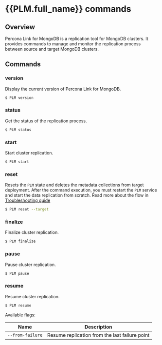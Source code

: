 # {{PLM.full_name}} commands

## Overview

Percona Link for MongoDB is a replication tool for MongoDB clusters. It provides commands to manage and monitor the replication process between source and target MongoDB clusters.

## Commands

### version

Display the current version of Percona Link for MongoDB.

```{.bash data-prompt="$"$}
$ PLM version
```

### status

Get the status of the replication process.

```{.bash data-prompt="$"$}
$ PLM status
```

### start

Start cluster replication.

```{.bash data-prompt="$"$}
$ PLM start
```

### reset

Resets the `PLM` state and deletes the metadata collections from target deployment. After the command execution, you must restart the `PLM` service and start the data replication from scratch. Read more about the flow in [Troubleshooting guide](troubleshooting.md) 

```{.bash data-prompt="$"$}
$ PLM reset --target
```

### finalize

Finalize cluster replication.

```{.bash data-prompt="$"$}
$ PLM finalize
```

### pause

Pause cluster replication.

```{.bash data-prompt="$"$}
$ PLM pause
```

### resume

Resume cluster replication.

```{.bash data-prompt="$"$}
$ PLM resume
```

Available flags:

| Name | Description|
| -----| -----------|
| `--from-failure` | Resume replication from the last failure point |
